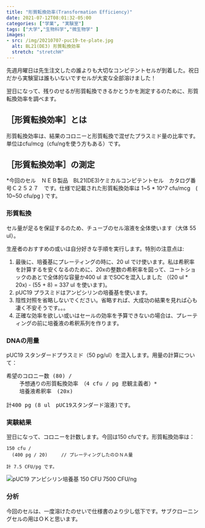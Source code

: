 ```yaml
---
title: "形質転換効率(Transformation Efficiency)"
date: 2021-07-12T08:01:32-05:00
categories: ["学業", "実験室"]
tags: ["大学","生物科学","微生物学" ]
images:
- src: /img/20210707-puc19-te-plate.jpg
  alt: BL21(DE3) 形質転換効率
  stretch: "stretchH"
---
```


先週月曜日は先生注文したの<span class="joke-text">誰よりも大切な</span>コンピテントセルが到着した。祝日だから実験室は誰もいないですセルが大変な全部溶けました！

翌日になって、残りのせるが形質転換できるかとうかを測定するのために、形質転換効率を調べます。

## ［形質転換効率］とは

形質転換効率は、結果のコロニーと形質転換で混ぜたプラスミド量の比率です。単位はcfu/mcg（cfu/ngを使う方もある）です。

## ［形質転換効率］の測定

*今回のセル　ＮＥＢ製品　BL21(DE3)ケミカルコンピテントセル　カタログ番号Ｃ２５２７　です。仕様で記載された形質転換効率は 1~5 * 10^7 cfu/mcg　( 10~50 cfu/pg ) です。

### 形質転換

セル量が足るを保証するのため、チューブのセル溶液を全体使います（大体 55 ul）。

生産者のおすすめの或いは自分好きな手順を実行します。特別の注意点は:
1. 最後に、培養基にプレーティングの時に、20 ul でけ使います。私は希釈率を計算するを安くなるのために、20xの整数の希釈率を図って、コートショックのあとで全体的な容量か400 ul までSOCを混入しました （(20 ul * 20x) - (55 + 8) = 337 ul を使います)。　
1. pUC19 プラスミドはアンピシリンの培養基を使います。
1. 陰性対照を省略しないでください。省略すれば、大成功の結果を見れば心も凄く不安そうです。。。
1. 正確な効率を欲しい或いはセールの効率を予算できないの場合は、プレーティングの前に培養液の希釈系列を作ります。

### DNAの用量

pUC19 スタンダードプラスミド（50 pg/ul）を混入します。用量の計算について：

<pre>
希望のコロニー数 (80) / 
    予想通りの形質転換効率　（4 cfu / pg <span class="joke-text">悲観主義者</span>）*
    培養液希釈率　(20x)

計400 pg (8 ul　pUC19スタンダード溶液)です。 
</pre>

### 実験結果

翌日になって、コロニーを計数します。今回は150 cfuです。形質転換効率は：

```raw
150 cfu / 
  (400 pg / 20)     // プレーティングしたのＤＮＡ量

計 7.5 CFU/pg です。
```

![pUC19 アンピシリン培養基 150 CFU 7500 CFU/ng](/img/20210707-puc19-te-plate.jpg)


### 分析

今回のセルは、一度溶けたのせいで仕様書のより少し低下です。サブクローニングセルの用はＯＫと思います。
